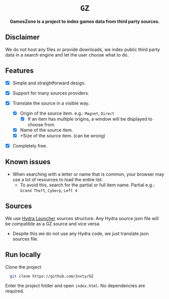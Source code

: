 
<div align="center">

  <h1 align=center><code>GZ</code></h1>
  
  <p align="center">
    <strong>GamesZone is a project to index games data from third party sources.</strong>
  </p>

</div>

## Disclaimer

We do not host any files or provide downloads, we index public third party data in a search engine and let the user choose what to do.



## Features

- [x] Simple and straightforward design.
- [x] Support for many sources providers.
- [x] Translate the source in a visible way.
    - [x] Origin of the source item. e.g.: `Magnet`, `Direct`
        - [x] If an item has multiple origins, a window will be displayed to choose from.
    - [x] Name of the source item.
    - [x] *Size of the source item. (can be wrong)
- [x] Completely free.


## Known issues

- When searching with a letter or name that is common, your browser may use a lot of resources to load the entire list.
  - To avoid this, search for the partial or full item name. Partial e.g.: `Grand Theft`, `Cyberp`, `Left 4`


## Sources

We use [Hydra Launcher](https://github.com/hydralauncher) sources structure. Any Hydra source json file will be compatible as a GZ source and vice versa.
- Despite this we do not use any Hydra code, we just translate json sources file.


## Run locally

Clone the project

```bash
  git clone https://github.com/2nxty/GZ
```
Enter the project folder and open `index.html`. No dependencies are required.


